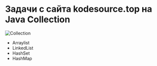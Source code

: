 # Задачи с сайта kodesource.top на Java Collection

![Collection](https://user-images.githubusercontent.com/58209188/171580951-f1f6d588-8bc7-43ce-8316-28ac1d17cc6a.png)

- Arraylist
- LinkedList
- HashSet
- HashMap
